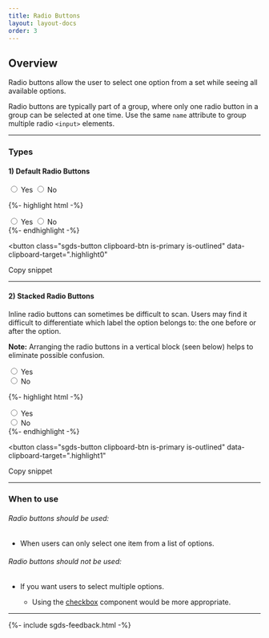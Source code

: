 ```yaml
---
title: Radio Buttons
layout: layout-docs
order: 3
---
```


<h2>Overview</h2>
<p>
  Radio buttons allow the user to select one option from a set while seeing all available options.
</p>

<p>
  Radio buttons are typically part of a group, where only one radio button in a
  group can be selected at one time. Use the same <code>name</code> attribute
  to group multiple radio <code>&lt;input&gt;</code> elements.
</p>

<hr />

<h3>Types</h3>

<h4>1) Default Radio Buttons</h4>

<div class="sgds-example-others">
  <div class="field">
    <div class="control">
      <label class="radio">
        <input type="radio" name="accept" />
        Yes
      </label>
      <label class="radio">
        <input type="radio" name="accept" />
        No
      </label>
    </div>
  </div>
</div>

{%- highlight html -%}
<div class="field">
  <div class="control">
    <label class="radio">
      <input type="radio" name="accept" />
      Yes
    </label>
    <label class="radio">
      <input type="radio" name="accept" />
      No
    </label>
  </div>
</div>
{%- endhighlight -%}

<button
  class="sgds-button clipboard-btn is-primary is-outlined"
  data-clipboard-target=".highlight0"
>
  Copy snippet
</button>

<hr />

<h4>2) Stacked Radio Buttons</h4>

<p>
  Inline radio buttons can sometimes be difficult to scan.
  Users may find it difficult to differentiate which label the option belongs to:
  the one before or after the option.
</p>
<p>
  <b>Note:</b> Arranging the radio buttons in a vertical block (seen below)
  helps to eliminate possible confusion.
</p>

<div class="sgds-example-others">
  <div class="field">
    <div class="control">
      <label class="radio">
        <input type="radio" name="choice" />
        Yes
      </label>
    </div>
    <div class="control">
      <label class="radio">
        <input type="radio" name="choice" />
        No
      </label>
    </div>
  </div>
</div>

{%- highlight html -%}
<div class="field">
  <div class="control">
    <label class="radio">
      <input type="radio" name="choice" />
      Yes
    </label>
  </div>
  <div class="control">
    <label class="radio">
      <input type="radio" name="choice" />
      No
    </label>
  </div>
</div>
{%- endhighlight -%}

<button
  class="sgds-button clipboard-btn is-primary is-outlined"
  data-clipboard-target=".highlight1"
>
  Copy snippet
</button>

<hr />

<h3>When to use</h3>

<h6>Radio buttons should be used:</h6>

<ul>
  <li>When users can only select one item from a list of options.</li>
</ul>

<h6>Radio buttons should not be used:</h6>

<ul>
  <li>If you want users to select multiple options.</li>
  <ul>
    <li>
      Using the <a href="/docs/checkbox">checkbox</a>
      component would be more appropriate.
    </li>
  </ul>
</ul>

<hr />


{%- include sgds-feedback.html -%}
